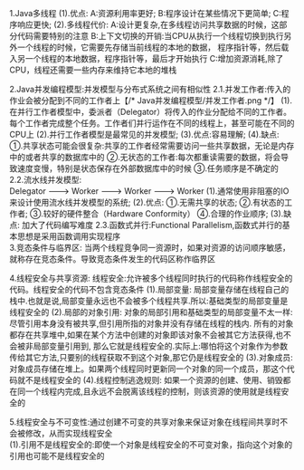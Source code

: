 1.Java多线程
	(1).优点:
		A:资源利用率更好;
		B:程序设计在某些情况下更简单;
		C:程序响应更快;
	(2).多线程代价:
		A:设计更复杂,在多线程访问共享数据的时候，这部分代码需要特别的注意
		B:上下文切换的开销:当CPU从执行一个线程切换到执行另外一个线程的时候，它需要先存储当前线程的本地的数据，
			程序指针等，然后载入另一个线程的本地数据，程序指针等，最后才开始执行
		C:增加资源消耗,除了CPU，线程还需要一些内存来维持它本地的堆栈
		
2.Java并发编程模型:并发模型与分布式系统之间有相似性
	2.1.并发工作者:传入的作业会被分配到不同的工作者上【/* Java并发编程模型/并发工作者.png */】
		(1).在并行工作者模型中，委派者（Delegator）将传入的作业分配给不同的工作者。
		每个工作者完成整个任务。工作者们并行运作在不同的线程上，甚至可能在不同的CPU上
		(2).并行工作者模型是最常见的并发模型;
		(3).优点:容易理解;
		(4).缺点:
			①.共享状态可能会很复杂:共享的工作者经常需要访问一些共享数据，无论是内存中的或者共享的数据库中的
			②.无状态的工作者:每次都重读需要的数据，将会导致速度变慢，特别是状态保存在外部数据库中的时候
			③.任务顺序是不确定的
	2.2.流水线并发模型:		
		Delegator --->  Worker --->  Worker --->  Worker
		(1).通常使用非阻塞的IO来设计使用流水线并发模型的系统;
		(2).优点:
			①.无需共享的状态;
			②.有状态的工作者;
			③.较好的硬件整合（Hardware Conformity）
			④.合理的作业顺序;
		(3).缺点:
			加大了代码编写难度
	2.3.函数式并行:Functional Parallelism,函数式并行的基本思想是采用函数调用实现程序	
3.竞态条件与临界区:
	当两个线程竞争同一资源时，如果对资源的访问顺序敏感，就称存在竞态条件。导致竞态条件发生的代码区称作临界区
	
4.线程安全与共享资源:
线程安全:允许被多个线程同时执行的代码称作线程安全的代码。线程安全的代码不包含竞态条件
	(1).局部变量:
		局部变量存储在线程自己的栈中.也就是说,局部变量永远也不会被多个线程共享.所以:基础类型的局部变量是线程安全的
	(2).局部的对象引用:
		对象的局部引用和基础类型的局部变量不太一样:尽管引用本身没有被共享,但引用所指的对象并没有存储在线程的栈内.
		所有的对象都存在共享堆中,如果在某个方法中创建的对象即该对象不会被其它方法获得,也不会被非局部变量引用到,
		那么它就是线程安全的.实际上:哪怕将这个对象作为参数传给其它方法,只要别的线程获取不到这个对象,那它仍是线程安全的
	(3).对象成员:对象成员存储在堆上。如果两个线程同时更新同一个对象的同一个成员，那这个代码就不是线程安全的
	(4).线程控制逃逸规则:
	如果一个资源的创建、使用、销毁都在同一个线程内完成,且永远不会脱离该线程的控制，则该资源的使用就是线程安全的	
		
5.线程安全与不可变性:通过创建不可变的共享对象来保证对象在线程间共享时不会被修改，从而实现线程安全		
	(1).引用不是线程安全的:即使一个对象是线程安全的不可变对象，指向这个对象的引用也可能不是线程安全的	
		
		
		
		
		
		
		
		
		
		
		
		
		
		
		
		
		
		
		
		
		
		
		
		
		
		
		
		
		
		
		
		
		
		
		
		
		
		
		
		
		
		
		
		
		
		
		
		
		
		
		
		
		
		
		
		
		
		
		
		
		
		
		
		
		
		
		
		
		
		
		
		
		
		
		
		
		
		
		
		
		
		
		
		
		
		
		
		
		
		
		
		
		
		
		
		
		
		
		
		
		
		
		
		
		
		
		
		
		
		
		
		
		
		
		
		
		
		
		
		
		
		
		
		
		
		
		
		
		